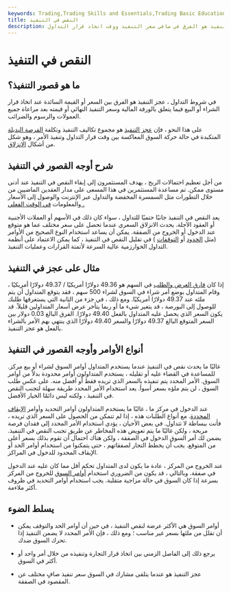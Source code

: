 ```yaml
---
keywords: Trading,Trading Skills and Essentials,Trading Basic Education,Trading Skills
title: النقص في التنفيذ
description: عجز التنفيذ هو الفرق في صافي سعر التنفيذ ووقت اتخاذ قرار التداول.
---
```


# النقص في التنفيذ
## ما هو قصور التنفيذ؟

في شروط التداول ، عجز التنفيذ هو الفرق بين السعر أو القيمة السائدة عند اتخاذ قرار الشراء أو البيع فيما يتعلق بالورقة المالية وسعر التنفيذ النهائي أو قيمته بعد مراعاة جميع العمولات والرسوم والضرائب.

على هذا النحو ، فإن [عجز التنفيذ](/shortfall) هو مجموع تكاليف التنفيذ وتكلفة [الفرصة البديلة](/opportunitycost) المتكبدة في حالة حركة السوق المعاكسة بين وقت قرار التداول وتنفيذ الأمر ، وهو شكل من أشكال [الانزلاق](/slippage).

## شرح أوجه القصور في التنفيذ

من أجل تعظيم احتمالات الربح ، يهدف المستثمرون إلى إبقاء النقص في التنفيذ عند أدنى مستوى ممكن. تم مساعدة المستثمرين في هذا المسعى على مدار العقدين الماضيين من خلال التطورات مثل السمسرة المخفضة والتداول عبر الإنترنت والوصول إلى الأسعار والمعلومات [في الوقت الفعلي .](/real-time-quote)

يعد النقص في التنفيذ جانبًا حتميًا للتداول ، سواء كان ذلك في الأسهم أو العملات الأجنبية أو العقود الآجلة. يحدث الانزلاق السعري عندما تحصل على سعر مختلف عما هو متوقع عند الدخول أو الخروج من الصفقة. يمكن أن يساعد استخدام النوع الصحيح من الأوامر (مثل [الحدود](/limitorder) أو [التوقفات](/stoporder) ) في تقليل النقص في التنفيذ ، كما يمكن الاعتماد على أنظمة التداول الخوارزمية عالية السرعة لأتمتة القرارات وعمليات التنفيذ.

## مثال على عجز في التنفيذ

إذا كان [فارق العرض والطلب](/bid-askspread) في السهم هو 49.36 دولارًا أمريكيًا / 49.37 دولارًا أمريكيًا ، وقام المتداول بوضع أمر شراء في السوق لشراء 500 سهم ، فقد يتوقع المتداول أن يتم ملئه عند 49.37 دولارًا أمريكيًا. ومع ذلك ، في جزء من الثانية التي يستغرقها طلبك للوصول إلى البورصة ، قد يتغير شيء ما أو ربما يتأخر عرض أسعار المتداولين قليلاً. قد يكون السعر الذي يحصل عليه المتداول بالفعل 49.40 دولارًا. الفرق البالغ 0.03 دولار بين السعر المتوقع البالغ 49.37 دولارًا والسعر 49.40 دولارًا الذي ينتهي بهم الأمر بالشراء بالفعل هو عجز التنفيذ.

## أنواع الأوامر وأوجه القصور في التنفيذ

غالبًا ما يحدث نقص في التنفيذ عندما يستخدم المتداول أوامر السوق لشراء أو بيع مركز. للمساعدة في القضاء عليه أو تقليله ، يستخدم المتداولون أوامر محدودة بدلاً من أوامر السوق. الأمر المحدد يتم تنفيذه بالسعر الذي تريده فقط أو أفضل منه. على عكس طلب السوق ، لن يتم ملؤه بسعر أسوأ. يعد استخدام الأمر المحدد طريقة سهلة لتجنب النقص في التنفيذ ، ولكنه ليس دائمًا الخيار الأفضل.

عند الدخول في مركز ما ، غالبًا ما يستخدم المتداولون أوامر التحديد وأوامر [الإيقاف المحددة](/stop-limitorder). مع أنواع الطلبات هذه ، إذا لم تتمكن من الحصول على السعر الذي تريده ، فأنت ببساطة لا تتداول. في بعض الأحيان ، يؤدي استخدام الأمر المحدد إلى فقدان فرصة مربحة ، ولكن غالبًا ما يتم تعويض هذه المخاطر عن طريق تجنب النقص في التنفيذ. يضمن لك أمر السوق الدخول في الصفقة ، ولكن هناك احتمال أن تقوم بذلك بسعر أعلى من المتوقع. يجب أن يخطط التجار لصفقاتهم ، حتى يتمكنوا من استخدام أوامر الحد أو الإيقاف المحدود للدخول في المراكز.

عند الخروج من المركز ، عادة ما يكون لدى المتداول تحكم أقل مما كان عليه عند الدخول في صفقة. وبالتالي ، قد يكون من الضروري استخدام [أوامر السوق](/marketorder) للخروج من المركز بسرعة إذا كان السوق في حالة مزاجية متقلبة. يجب استخدام أوامر التحديد في ظروف أكثر ملاءمة.

## يسلط الضوء

- أوامر السوق هي الأكثر عرضة لنقص التنفيذ ، في حين أن أوامر الحد والتوقف يمكن أن تقلل من ملئها بسعر غير مناسب ؛ ومع ذلك ، فإن الأمر المحدد لا يضمن التنفيذ إذا تحرك السوق ضدك.

- يرجع ذلك إلى الفاصل الزمني بين اتخاذ قرار التجارة وتنفيذه من خلال أمر واحد أو أكثر في السوق.

- عجز التنفيذ هو عندما يتلقى مشارك في السوق سعر تنفيذ صافٍ مختلف عن المقصود في الصفقة.

